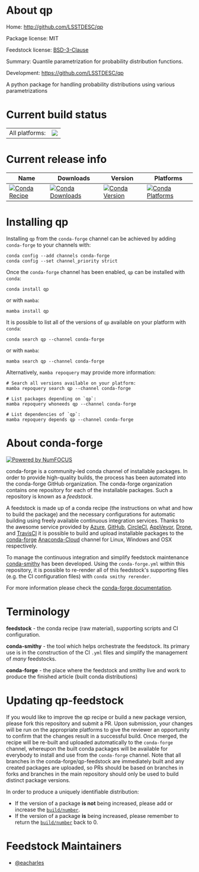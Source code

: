 About qp
========

Home: http://github.com/LSSTDESC/qp

Package license: MIT

Feedstock license: [BSD-3-Clause](https://github.com/conda-forge/qp-feedstock/blob/main/LICENSE.txt)

Summary: Quantile parametrization for probability distribution functions.

Development: https://github.com/LSSTDESC/qp

A python package for handling probability distributions using various parametrizations


Current build status
====================


<table><tr><td>All platforms:</td>
    <td>
      <a href="https://dev.azure.com/conda-forge/feedstock-builds/_build/latest?definitionId=13818&branchName=main">
        <img src="https://dev.azure.com/conda-forge/feedstock-builds/_apis/build/status/qp-feedstock?branchName=main">
      </a>
    </td>
  </tr>
</table>

Current release info
====================

| Name | Downloads | Version | Platforms |
| --- | --- | --- | --- |
| [![Conda Recipe](https://img.shields.io/badge/recipe-qp-green.svg)](https://anaconda.org/conda-forge/qp) | [![Conda Downloads](https://img.shields.io/conda/dn/conda-forge/qp.svg)](https://anaconda.org/conda-forge/qp) | [![Conda Version](https://img.shields.io/conda/vn/conda-forge/qp.svg)](https://anaconda.org/conda-forge/qp) | [![Conda Platforms](https://img.shields.io/conda/pn/conda-forge/qp.svg)](https://anaconda.org/conda-forge/qp) |

Installing qp
=============

Installing `qp` from the `conda-forge` channel can be achieved by adding `conda-forge` to your channels with:

```
conda config --add channels conda-forge
conda config --set channel_priority strict
```

Once the `conda-forge` channel has been enabled, `qp` can be installed with `conda`:

```
conda install qp
```

or with `mamba`:

```
mamba install qp
```

It is possible to list all of the versions of `qp` available on your platform with `conda`:

```
conda search qp --channel conda-forge
```

or with `mamba`:

```
mamba search qp --channel conda-forge
```

Alternatively, `mamba repoquery` may provide more information:

```
# Search all versions available on your platform:
mamba repoquery search qp --channel conda-forge

# List packages depending on `qp`:
mamba repoquery whoneeds qp --channel conda-forge

# List dependencies of `qp`:
mamba repoquery depends qp --channel conda-forge
```


About conda-forge
=================

[![Powered by
NumFOCUS](https://img.shields.io/badge/powered%20by-NumFOCUS-orange.svg?style=flat&colorA=E1523D&colorB=007D8A)](https://numfocus.org)

conda-forge is a community-led conda channel of installable packages.
In order to provide high-quality builds, the process has been automated into the
conda-forge GitHub organization. The conda-forge organization contains one repository
for each of the installable packages. Such a repository is known as a *feedstock*.

A feedstock is made up of a conda recipe (the instructions on what and how to build
the package) and the necessary configurations for automatic building using freely
available continuous integration services. Thanks to the awesome service provided by
[Azure](https://azure.microsoft.com/en-us/services/devops/), [GitHub](https://github.com/),
[CircleCI](https://circleci.com/), [AppVeyor](https://www.appveyor.com/),
[Drone](https://cloud.drone.io/welcome), and [TravisCI](https://travis-ci.com/)
it is possible to build and upload installable packages to the
[conda-forge](https://anaconda.org/conda-forge) [Anaconda-Cloud](https://anaconda.org/)
channel for Linux, Windows and OSX respectively.

To manage the continuous integration and simplify feedstock maintenance
[conda-smithy](https://github.com/conda-forge/conda-smithy) has been developed.
Using the ``conda-forge.yml`` within this repository, it is possible to re-render all of
this feedstock's supporting files (e.g. the CI configuration files) with ``conda smithy rerender``.

For more information please check the [conda-forge documentation](https://conda-forge.org/docs/).

Terminology
===========

**feedstock** - the conda recipe (raw material), supporting scripts and CI configuration.

**conda-smithy** - the tool which helps orchestrate the feedstock.
                   Its primary use is in the construction of the CI ``.yml`` files
                   and simplify the management of *many* feedstocks.

**conda-forge** - the place where the feedstock and smithy live and work to
                  produce the finished article (built conda distributions)


Updating qp-feedstock
=====================

If you would like to improve the qp recipe or build a new
package version, please fork this repository and submit a PR. Upon submission,
your changes will be run on the appropriate platforms to give the reviewer an
opportunity to confirm that the changes result in a successful build. Once
merged, the recipe will be re-built and uploaded automatically to the
`conda-forge` channel, whereupon the built conda packages will be available for
everybody to install and use from the `conda-forge` channel.
Note that all branches in the conda-forge/qp-feedstock are
immediately built and any created packages are uploaded, so PRs should be based
on branches in forks and branches in the main repository should only be used to
build distinct package versions.

In order to produce a uniquely identifiable distribution:
 * If the version of a package **is not** being increased, please add or increase
   the [``build/number``](https://docs.conda.io/projects/conda-build/en/latest/resources/define-metadata.html#build-number-and-string).
 * If the version of a package **is** being increased, please remember to return
   the [``build/number``](https://docs.conda.io/projects/conda-build/en/latest/resources/define-metadata.html#build-number-and-string)
   back to 0.

Feedstock Maintainers
=====================

* [@eacharles](https://github.com/eacharles/)

